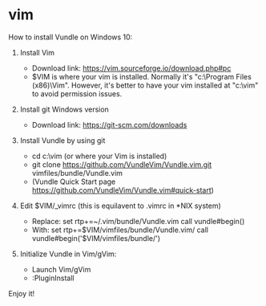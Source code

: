 # vim

How to install Vundle on Windows 10:
1. Install Vim
   * Download link: https://vim.sourceforge.io/download.php#pc
   * $VIM is where your vim is installed. Normally it's "c:\Program Files (x86)\Vim". However, it's better to have your vim installed at "c:\vim" to avoid permission issues.
   
2. Install git Windows version
   * Download link: https://git-scm.com/downloads
   
3. Install Vundle by using git
   * cd c:\vim (or where your Vim is installed)
   * git clone https://github.com/VundleVim/Vundle.vim.git vimfiles/bundle/Vundle.vim
   * (Vundle Quick Start page https://github.com/VundleVim/Vundle.vim#quick-start)

4. Edit $VIM/_vimrc (this is equilavent to .vimrc in *NIX system)
   * Replace: set rtp+=~/.vim/bundle/Vundle.vim call vundle#begin()
   * With: set rtp+=$VIM/vimfiles/bundle/Vundle.vim/ call vundle#begin('$VIM/vimfiles/bundle/')
   
5. Initialize Vundle in Vim/gVim:
   * Launch Vim/gVim
   * :PluginInstall
   
Enjoy it!


